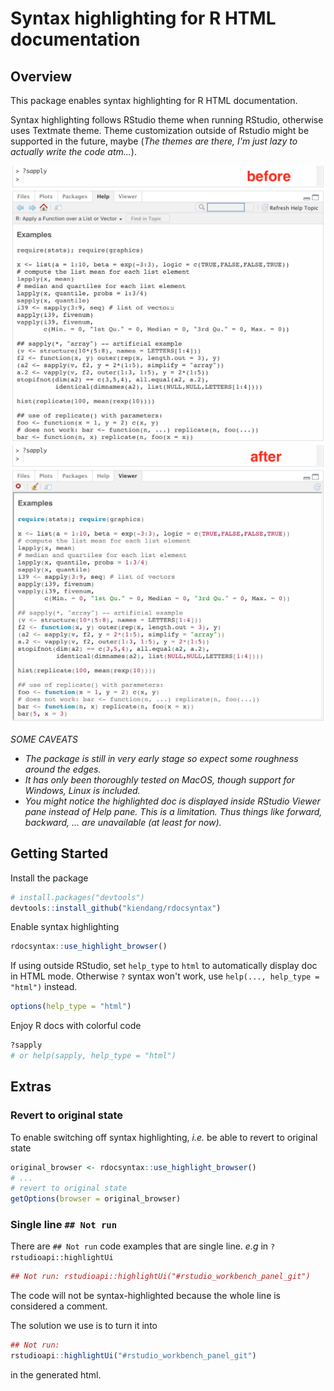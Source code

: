 # Syntax highlighting for R HTML documentation

Overview
--------

This package enables syntax highlighting for R HTML documentation.

Syntax highlighting follows RStudio theme when running RStudio, otherwise uses Textmate theme. Theme customization outside of Rstudio might be supported in the future, maybe (*The themes are there, I'm just lazy to actually write the code atm...*).

<img src="screenshots/before.png" alt="before" width=650px/><img src="screenshots/after.png" alt="after" width=650px/>
<!-- ![before](screenshots/before.png =50x) ![after](screenshots/after.png =50x) -->

*SOME CAVEATS*

  - *The package is still in very early stage so expect some roughness around the edges.*
  - *It has only been thoroughly tested on MacOS, though support for Windows, Linux is included.*
  - *You might notice the highlighted doc is displayed inside RStudio Viewer pane instead of Help pane. This is a limitation. Thus things like forward, backward, ... are unavailable (at least for now).*


Getting Started
---------------

Install the package

```r
# install.packages("devtools")
devtools::install_github("kiendang/rdocsyntax")
```


Enable syntax highlighting

```r
rdocsyntax::use_highlight_browser()
```


If using outside RStudio, set `help_type` to `html` to automatically display doc in HTML mode. Otherwise `?` syntax won't work, use `help(..., help_type = "html")` instead.

```r
options(help_type = "html")
```


Enjoy R docs with colorful code

```r
?sapply
# or help(sapply, help_type = "html")
```


Extras
------

### Revert to original state

To enable switching off syntax highlighting, *i.e.* be able to revert to original state

```r
original_browser <- rdocsyntax::use_highlight_browser()
# ...
# revert to original state
getOptions(browser = original_browser)
```

### Single line `## Not run`

There are `## Not run` code examples that are single line. *e.g* in `?rstudioapi::highlightUi`

```r
## Not run: rstudioapi::highlightUi("#rstudio_workbench_panel_git")
```

The code will not be syntax-highlighted because the whole line is considered a comment.

The solution we use is to turn it into

```r
## Not run:
rstudioapi::highlightUi("#rstudio_workbench_panel_git")
```

in the generated html.
